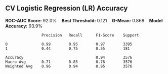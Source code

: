 
## CV Logistic Regression (LR) Accuracy

**ROC-AUC Score:** 92.0% &nbsp;&nbsp; **Best Threshold:** 0.121 &nbsp;&nbsp; **G-Mean:** 0.868 &nbsp;&nbsp; **Model Accuracy:** 93.9%

                    Precision   Recall      F1-Score    Support

    0               0.99        0.95        0.97        3395
    1               0.44        0.75        0.55        181

    Accuracy                                0.94        3576
    Macro Avg       0.71        0.85        0.76        3576
    Weighted Avg    0.96        0.94        0.95        3576
